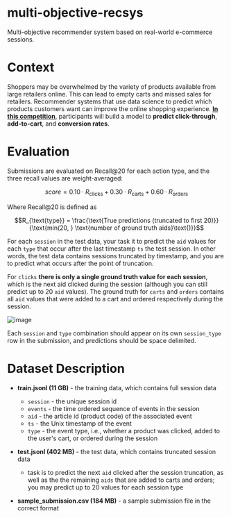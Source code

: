 # multi-objective-recsys
 Multi-objective recommender system based on real-world e-commerce sessions.

# Context

Shoppers may be overwhelmed by the variety of products available from large retailers online. This can lead to empty carts and missed sales for retailers. Recommender systems that use data science to predict which products customers want can improve the online shopping experience. [**In this competition**](https://www.kaggle.com/competitions/otto-recommender-system/overview), participants will build a model to **predict click-through**, **add-to-cart**, and **conversion rates**.


# Evaluation

Submissions are evaluated on Recall@20 for each action type, and the three recall values are weight-averaged:

$$score = 0.10 \cdot R_{\text{clicks}} + 0.30 \cdot R_{\text{carts}} + 0.60 \cdot R_{\text{orders}}$$

Where Recall@20 is defined as 

$$R_{\text{type}} = \frac{\text{True predictions (truncated to first 20)}}{\text{min(20, } \text{number of ground truth aids}\text{)}}$$

For each `session` in the test data, your task it to predict the `aid` values for each `type` that occur after the last timestamp `ts` the test session. In other words, the test data contains sessions truncated by timestamp, and you are to predict what occurs after the point of truncation.

For `clicks` **there is only a single ground truth value for each session**, which is the next aid clicked during the session (although you can still predict up to 20 `aid` values). The ground truth for `carts` and `orders` contains all `aid` values that were added to a cart and ordered respectively during the session.

![image](https://user-images.githubusercontent.com/109352381/207361386-01ab3300-4313-4353-94ca-94a494b47918.png)

Each `session` and `type` combination should appear on its own `session_type` row in the submission, and predictions should be space delimited.

# Dataset Description

* **train.jsonl (11 GB)** - the training data, which contains full session data
  * `session` - the unique session id
  * `events` - the time ordered sequence of events in the session
  * `aid` - the article id (product code) of the associated event
  * `ts` - the Unix timestamp of the event
  * `type` - the event type, i.e., whether a product was clicked, added to the user's cart, or ordered during the session

* **test.jsonl (402 MB)** - the test data, which contains truncated session data
  * task is to predict the next `aid` clicked after the session truncation, as well as the the remaining `aids` that are added to carts and orders; you may predict up to 20 values for each session type

* **sample_submission.csv (184 MB)** - a sample submission file in the correct format
